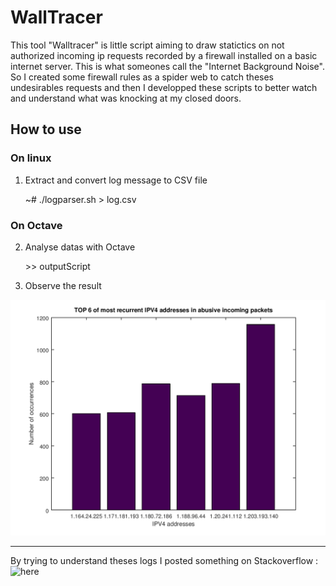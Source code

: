 # WallTracer
This tool "Walltracer" is little script aiming to draw statictics on not authorized incoming ip requests recorded by a firewall installed on a basic internet server.
This is what someones call the "Internet Background Noise". So I created some firewall rules as a spider web to catch theses undesirables requests and then I developped these scripts to better watch and understand what was knocking at my closed doors.

## How to use

### On linux
1) Extract and convert log message to CSV file

    ~# ./logparser.sh > log.csv

### On Octave
2) Analyse datas with Octave

    \>> outputScript

3) Observe the result

![Plot](https://raw.githubusercontent.com/fbourge/WallTracer/master/incomtraffic.png)

-----------------------------------------

By trying to understand theses logs I posted something on Stackoverflow :
![here](https://stackoverflow.com/questions/51756279/is-the-internet-background-noise-a-real-danger-or-a-negligible-parasite)